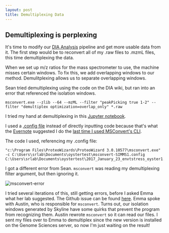 ```yaml
---
layout: post
title: Demultiplexing Data
---
```


## Demultiplexing is perplexing

It's time to modify our [DIA Analysis](https://github.com/sr320/LabDocs/wiki/DIA-data-Analyses) pipeline and get more usable data from it. The first step would be to reconvert all of my .raw files to .mzmL files, this time demultiplexing the data.

When we set up m/z ratios for the mass spectrometer to use, the machine misses certain windows. To fix this, we add overlapping windows to our method. Demulitplexing allows us to separate overlapping windows.

Sean tried demultiplexing using the code on the DIA wiki, but ran into an error that referenced the isolation windows.

```
msconvert.exe --zlib --64 --mzML --filter "peakPicking true 1-2" --filter "demultiplex optimization=overlap_only" *.raw
```

I tried my hand at demultiplexing in this [Jupyter notebook](https://github.com/RobertsLab/project-oyster-oa/blob/master/notebooks/2017-04-12-Demultiplex-Raw-Files.ipynb).

I used a [.config file]() instead of directly inputting code because that's what the [Evernote](https://www.evernote.com/shard/s347/sh/edcb06ab-d008-418f-b28f-52f6614f1c39/2984ab55f427fcfe) suggested I do the [last time I used MSConvert's CLI](https://github.com/RobertsLab/project-oyster-oa/blob/master/notebooks/2017-03-07-Reconvert-mzML-Files.ipynb).

The code I used, referencing my .config file:

```
"c:\Program Files\ProteoWizards\ProteoWizard 3.0.10577\msconvert.exe" -c C:\Users\srlab\Documents\oystertest\msconvert-SIMMS1.config C:\Users\srlab\Documents\oystertest\2017_January_23_envtstress_oyster1.raw
```

I got a different error from Sean. `msconvert` was reading my demultiplexing filter argument, but then ignoring it.

![msconvert-error](https://camo.githubusercontent.com/917ac49d654021d533fcee70ae12a4220e17c0de/68747470733a2f2f636c6f75642e67697468756275736572636f6e74656e742e636f6d2f6173736574732f32323333353833382f32343937303332312f63313962643135362d316636382d313165372d383737332d3937373966663964616636352e706e67)

I tried several iterations of this, still getting errors, before I asked Emma what her lab suggested. The Github issue can be found [here](https://github.com/sr320/LabDocs/issues/561#issuecomment-293659089). Emma spoke with Austin, who is responsible for `msconvert`. Turns out, our isolation windows generated by Skyline have some quirks that prevent the program from recognizing them. Austin rewrote `msconvert` so it can read our files. I sent my files over to Emma to demultiplex since the new version is installed on the Genome Sciences server, so now I'm just waiting on the result!
